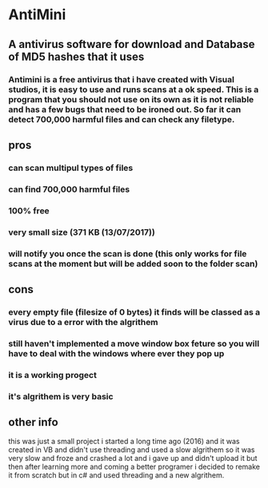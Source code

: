 # AntiMini
## A antivirus software for download and Database of MD5 hashes that it uses
### Antimini is a free antivirus that i have created with Visual studios, it is easy to use and runs scans at a ok speed. This is a program that you should not use on its own as it is not reliable and has a few bugs that need to be ironed out. So far it can detect 700,000 harmful files and can check any filetype.
## pros
### can scan multipul types of files
### can find 700,000 harmful files
### 100% free
### very small size (371 KB (13/07/2017))
### will notify you once the scan is done (this only works for file scans at the moment but will be added soon to the folder scan)
## cons
### every empty file (filesize of 0 bytes) it finds will be classed as a virus due to a error with the algrithem
### still haven't implemented a move window box feture so you will have to deal with the windows where ever they pop up
### it is a working progect
### it's algrithem is very basic

## other info
this was just a small project i started a long time ago (2016) and it was created in VB and didn't use threading and used a slow algrithem so it was very slow and froze and crashed a lot and i gave up and didn't upload it but then after learning more and coming a better programer i decided to remake it from scratch but in c# and used threading and a new algrithem.


